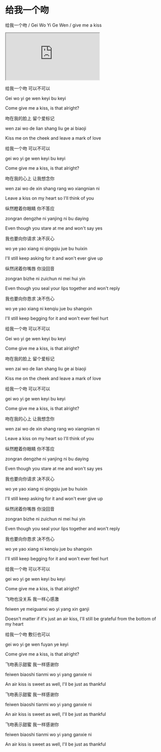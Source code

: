 # 给我一个吻

给我一个吻 / Gei Wo Yi Ge Wen / give me a kiss

<div class="video-container">
  <iframe
  src="https://www.youtube.com/embed/4mS38B_qB58"
  allowfullscreen="allowfullscreen">
  </iframe>
</div>


给我⼀个吻 可以不可以

Gei wo yi ge wen keyi bu keyi

Come give me a kiss, is that alright?


吻在我的脸上 留个爱标记

wen zai wo de lian shang liu ge ai biaoji

Kiss me on the cheek and leave a mark of love


给我⼀个吻 可以不可以

gei wo yi ge wen keyi bu keyi

Come give me a kiss, is that alright?


吻在我的心上 让我想念你

wen zai wo de xin shang rang wo xiangnian ni

Leave a kiss on my heart so I'll think of you



纵然瞪着你眼睛 你不答应

zongran dengzhe ni yanjing ni bu daying

Even though you stare at me and won't say yes


我也要向你请求 决不灰心

wo ye yao xiang ni qingqiu jue bu huixin

I'll still keep asking for it and won't ever give up


纵然闭着你嘴唇 你没回⾳

zongran bizhe ni zuichun ni mei hui yin

Even though you seal your lips together and won't reply


我也要向你恳求 决不伤心

wo ye yao xiang ni kenqiu jue bu shangxin

I'll still keep begging for it and won't ever feel hurt



给我⼀个吻 可以不可以

Gei wo yi ge wen keyi bu keyi

Come give me a kiss, is that alright?


吻在我的脸上 留个爱标记

wen zai wo de lian shang liu ge ai biaoji

Kiss me on the cheek and leave a mark of love


给我⼀个吻 可以不可以

gei wo yi ge wen keyi bu keyi

Come give me a kiss, is that alright?


吻在我的心上 让我想念你

wen zai wo de xin shang rang wo xiangnian ni

Leave a kiss on my heart so I'll think of you



纵然瞪着你眼睛 你不答应

zongran dengzhe ni yanjing ni bu daying

Even though you stare at me and won't say yes


我也要向你请求 决不灰心

wo ye yao xiang ni qingqiu jue bu huixin

I'll still keep asking for it and won't ever give up


纵然闭着你嘴唇 你没回⾳

zongran bizhe ni zuichun ni mei hui yin

Even though you seal your lips together and won't reply


我也要向你恳求 决不伤心

wo ye yao xiang ni kenqiu jue bu shangxin

I'll still keep begging for it and won't ever feel hurt



给我⼀个吻 可以不可以

gei wo yi ge wen keyi bu keyi

Come give me a kiss, is that alright?


飞吻也没关系 我⼀样心感激

feiwen ye meiguanxi wo yi yang xin ganji

Doesn't matter if it's just an air kiss, I'll still be grateful from the bottom of my heart


给我⼀个吻 敷衍也可以

gei wo yi ge wen fuyan ye keyi

Come give me a kiss, is that alright?


飞吻表示甜蜜 我⼀样感谢你

feiwen biaoshi tianmi wo yi yang ganxie ni

An air kiss is sweet as well, I'll be just as thankful


飞吻表示甜蜜 我⼀样感谢你

feiwen biaoshi tianmi wo yi yang ganxie ni

An air kiss is sweet as well, I'll be just as thankful


飞吻表示甜蜜 我⼀样感谢你

feiwen biaoshi tianmi wo yi yang ganxie ni

An air kiss is sweet as well, I'll be just as thankful

